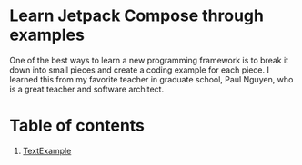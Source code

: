 # Learn Jetpack Compose through examples
One of the best ways to learn a new programming framework is to break it down into small pieces and create a coding example for each piece. I learned this from my favorite teacher in graduate school, Paul Nguyen, who is a great teacher and software architect. 

# Table of contents
1. [TextExample](TextExample)
